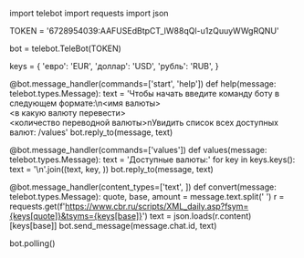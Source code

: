 import telebot
import requests
import json


TOKEN = '6728954039:AAFUSEdBtpCT_lW88qQl-u1zQuuyWWgRQNU'


bot = telebot.TeleBot(TOKEN)

keys = {
    'евро': 'EUR',
    'доллар': 'USD',
    'рубль': 'RUB',
}


@bot.message_handler(commands=['start', 'help'])
def help(message: telebot.types.Message):
    text = 'Чтобы начать введите команду боту в следующем формате:\n<имя валюты> \
<в какую валюту перевести> \
<количество переводной валюты>nУвидить список всех доступных валют: /values'
    bot.reply_to(message, text)


@bot.message_handler(commands=['values'])
def values(message: telebot.types.Message):
    text = 'Доступные валюты:'
    for key in keys.keys():
        text = '\n'.join((text, key, ))
    bot.reply_to(message, text)


@bot.message_handler(content_types=['text', ])
def convert(message: telebot.types.Message):
    quote, base, amount = message.text.split(' ')
    r = requests.get(f'https://www.cbr.ru/scripts/XML_daily.asp?fsym={keys[quote]}&tsyms={keys[base]}')
    text = json.loads(r.content)[keys[base]]
    bot.send_message(message.chat.id, text)


bot.polling()

